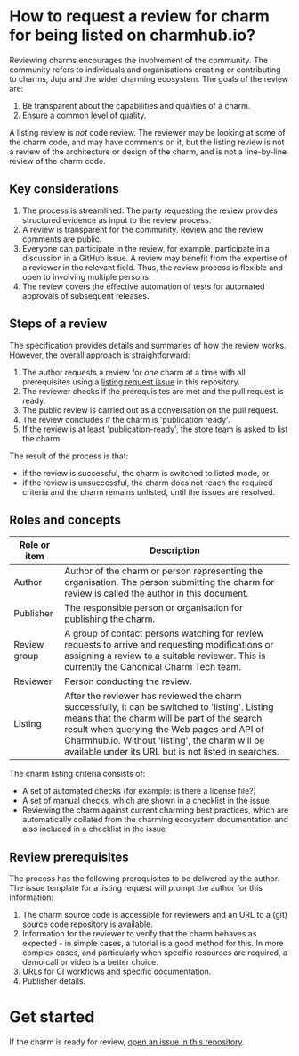 # How to request a review for charm for being listed on charmhub.io?

Reviewing charms encourages the involvement of the community. The community refers to individuals and organisations creating or contributing to charms, Juju and the wider charming ecosystem. The goals of the review are:

1. Be transparent about the capabilities and qualities of a charm.
2. Ensure a common level of quality.

A listing review is *not* code review. The reviewer may be looking at some of the charm code, and may have comments on it, but the listing review is not a review of the architecture or design of the charm, and is not a line-by-line review of the charm code.

## Key considerations

1. The process is streamlined: The party requesting the review provides structured evidence as input to the review process.
2. A review is transparent for the community. Review and the review comments are public.
3. Everyone can participate in the review, for example, participate in a discussion in a GitHub issue. A review may benefit from the expertise of a reviewer in the relevant field. Thus, the review process is flexible and open to involving multiple persons.
4. The review covers the effective automation of tests for automated approvals of subsequent releases.

## Steps of a review

The specification provides details and summaries of how the review works. However, the overall approach is straightforward:

1. The author requests a review for *one* charm at a time with all prerequisites using a [listing request issue](https://github.com/tonyandrewmeyer/charmhub-listing-review/issues/new) in this repository.
2. The reviewer checks if the prerequisites are met and the pull request is ready.
3. The public review is carried out as a conversation on the pull request.
4. The review concludes if the charm is 'publication ready'.
5. If the review is at least 'publication-ready', the store team is asked to list the charm.

The result of the process is that:
* if the review is successful, the charm is switched to listed mode, or
* if the review is unsuccessful, the charm does not reach the required criteria and the charm remains unlisted, until the issues are resolved.

## Roles and concepts

|Role or item|Description|
| --- | --- |
|Author|Author of the charm or person representing the organisation. The person submitting the charm for review is called the author in this document.|
|Publisher|The responsible person or organisation for publishing the charm.|
|Review group|A group of contact persons watching for review requests to arrive and requesting modifications or assigning a review to a suitable reviewer. This is currently the Canonical Charm Tech team.|
|Reviewer|Person conducting the review.|
|Listing|After the reviewer has reviewed the charm successfully, it can be switched to 'listing'. Listing means that the charm will be part of the search result when querying the Web pages and API of Charmhub.io. Without 'listing', the charm will be available under its URL but is not listed in searches.|

The charm listing criteria consists of:

* A set of automated checks (for example: is there a license file?)
* A set of manual checks, which are shown in a checklist in the issue
* Reviewing the charm against current charming best practices, which are automatically collated from the charming ecosystem documentation and also included in a checklist in the issue

## Review prerequisites

The process has the following prerequisites to be delivered by the author. The issue template for a listing request will prompt the author for this information:

1. The charm source code is accessible for reviewers and an URL to a (git) source code repository is available.
2. Information for the reviewer to verify that the charm behaves as expected - in simple cases, a tutorial is a good method for this. In more complex cases, and particularly when specific resources are required, a demo call or video is a better choice.
3. URLs for CI workflows and specific documentation.
4. Publisher details.

# Get started

If the charm is ready for review, [open an issue in this repository](https://github.com/tonyandrewmeyer/charmhub-listing-review/issues/new).

